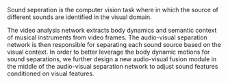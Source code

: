 Sound seperation is the computer vision task where in which the source of different sounds are identified in the visual domain.

The video analysis network extracts body dynamics and semantic context of musical instruments from video frames. The audio-visual separation network is then responsible for separating each sound source based on the visual context. In order to better leverage the body dynamic motions for sound separations, we further design a new audio-visual fusion module in the middle of the audio-visual separation network to adjust sound features conditioned on visual features.